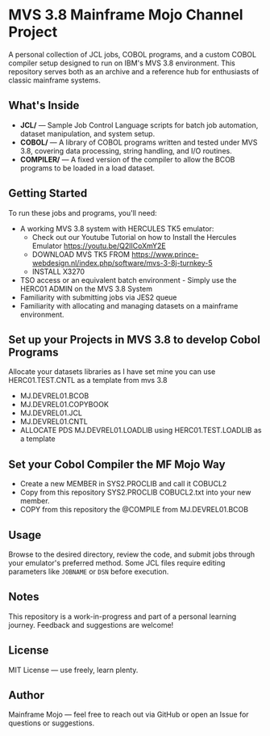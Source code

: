 # MVS 3.8 Mainframe Mojo Channel Project

A personal collection of JCL jobs, COBOL programs, and a custom COBOL compiler setup designed to run on IBM's MVS 3.8 environment. This repository serves both as an archive and a reference hub for enthusiasts of classic mainframe systems.

## What's Inside

- **JCL/** — Sample Job Control Language scripts for batch job automation, dataset manipulation, and system setup.
- **COBOL/** — A library of COBOL programs written and tested under MVS 3.8, covering data processing, string handling, and I/O routines.
- **COMPILER/** — A fixed version of the compiler to allow the BCOB programs to be loaded in a load dataset. 

## Getting Started

To run these jobs and programs, you'll need:
- A working MVS 3.8 system with HERCULES TK5 emulator:
  - Check out our Youtube Tutorial on how to Install the Hercules Emulator https://youtu.be/Q2lICoXmY2E
  - DOWNLOAD MVS TK5 FROM https://www.prince-webdesign.nl/index.php/software/mvs-3-8j-turnkey-5
  - INSTALL X3270   
- TSO access or an equivalent batch environment - Simply use the HERC01 ADMIN on the MVS 3.8 System
- Familiarity with submitting jobs via JES2 queue
- Familiarity with allocating and managing datasets on a mainframe environment.

## Set up your Projects in MVS 3.8 to develop Cobol Programs
Allocate your datasets libraries as I have set mine you can use HERC01.TEST.CNTL as a template from mvs 3.8
  - MJ.DEVREL01.BCOB
  - MJ.DEVREL01.COPYBOOK
  - MJ.DEVREL01.JCL
  - MJ.DEVREL01.CNTL
  - ALLOCATE PDS MJ.DEVREL01.LOADLIB using HERC01.TEST.LOADLIB as a template 

## Set your Cobol Compiler the MF Mojo Way
  - Create a new MEMBER in SYS2.PROCLIB and call it COBUCL2
  - Copy from this repository SYS2.PROCLIB COBUCL2.txt into your new member.
  - COPY from this repository the @COMPILE from MJ.DEVREL01.BCOB


## Usage

Browse to the desired directory, review the code, and submit jobs through your emulator's preferred method. Some JCL files require editing parameters like `JOBNAME` or `DSN` before execution.

## Notes

This repository is a work-in-progress and part of a personal learning journey. Feedback and suggestions are welcome!

## License

MIT License — use freely, learn plenty.

## Author

Mainframe Mojo — feel free to reach out via GitHub or open an Issue for questions or suggestions.


